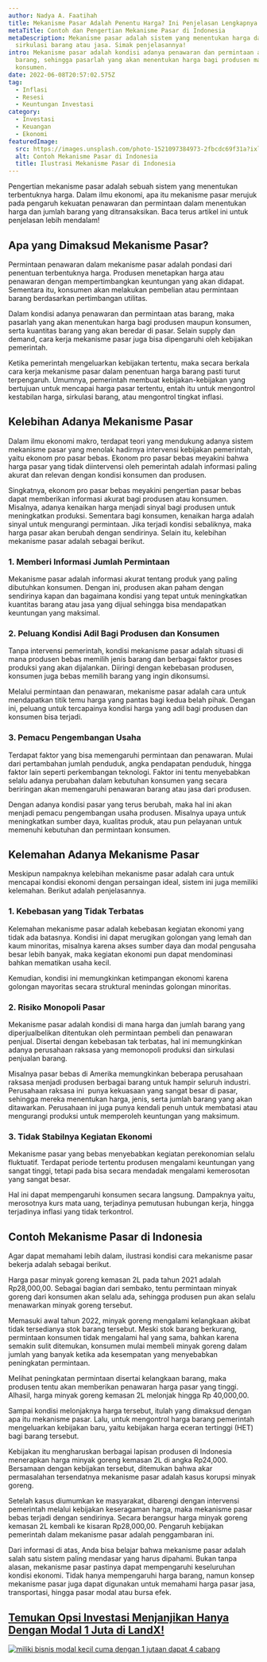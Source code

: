 ```yaml
---
author: Nadya A. Faatihah
title: Mekanisme Pasar Adalah Penentu Harga? Ini Penjelasan Lengkapnya!
metaTitle: Contoh dan Pengertian Mekanisme Pasar di Indonesia
metaDescription: Mekanisme pasar adalah sistem yang menentukan harga dan
  sirkulasi barang atau jasa. Simak penjelasannya!
intro: Mekanisme pasar adalah kondisi adanya penawaran dan permintaan atas
  barang, sehingga pasarlah yang akan menentukan harga bagi produsen maupun
  konsumen.
date: 2022-06-08T20:57:02.575Z
tag:
  - Inflasi
  - Resesi
  - Keuntungan Investasi
category:
  - Investasi
  - Keuangan
  - Ekonomi
featuredImage:
  src: https://images.unsplash.com/photo-1521097384973-2fbcdc69f31a?ixlib=rb-1.2.1&ixid=MnwxMjA3fDB8MHxwaG90by1wYWdlfHx8fGVufDB8fHx8&auto=format&fit=crop&w=876&q=80
  alt: Contoh Mekanisme Pasar di Indonesia
  title: Ilustrasi Mekanisme Pasar di Indonesia
---
```

<!--StartFragment-->

Pengertian mekanisme pasar adalah sebuah sistem yang menentukan terbentuknya harga. Dalam ilmu ekonomi, apa itu mekanisme pasar merujuk pada pengaruh kekuatan penawaran dan permintaan dalam menentukan harga dan jumlah barang yang ditransaksikan. Baca terus artikel ini untuk penjelasan lebih mendalam!

## Apa yang Dimaksud Mekanisme Pasar?

Permintaan penawaran dalam mekanisme pasar adalah pondasi dari penentuan terbentuknya harga. Produsen menetapkan harga atau penawaran dengan mempertimbangkan keuntungan yang akan didapat. Sementara itu, konsumen akan melakukan pembelian atau permintaan barang berdasarkan pertimbangan utilitas. 

Dalam kondisi adanya penawaran dan permintaan atas barang, maka pasarlah yang akan menentukan harga bagi produsen maupun konsumen, serta kuantitas barang yang akan beredar di pasar. Selain supply dan demand, cara kerja mekanisme pasar juga bisa dipengaruhi oleh kebijakan pemerintah. 

Ketika pemerintah mengeluarkan kebijakan tertentu, maka secara berkala cara kerja mekanisme pasar dalam penentuan harga barang pasti turut terpengaruh. Umumnya, pemerintah membuat kebijakan-kebijakan yang bertujuan untuk mencapai harga pasar tertentu, entah itu untuk mengontrol kestabilan harga, sirkulasi barang, atau mengontrol tingkat inflasi.

## Kelebihan Adanya Mekanisme Pasar

Dalam ilmu ekonomi makro, terdapat teori yang mendukung adanya sistem mekanisme pasar yang menolak hadirnya intervensi kebijakan pemerintah, yaitu ekonom pro pasar bebas. Ekonom pro pasar bebas meyakini bahwa harga pasar yang tidak diintervensi oleh pemerintah adalah informasi paling akurat dan relevan dengan kondisi konsumen dan produsen.

Singkatnya, ekonom pro pasar bebas meyakini pengertian pasar bebas dapat memberikan informasi akurat bagi produsen atau konsumen. Misalnya, adanya kenaikan harga menjadi sinyal bagi produsen untuk meningkatkan produksi. Sementara bagi konsumen, kenaikan harga adalah sinyal untuk mengurangi permintaan. Jika terjadi kondisi sebaliknya, maka harga pasar akan berubah dengan sendirinya. Selain itu, kelebihan mekanisme pasar adalah sebagai berikut.

### 1. Memberi Informasi Jumlah Permintaan

Mekanisme pasar adalah informasi akurat tentang produk yang paling dibutuhkan konsumen. Dengan ini, produsen akan paham dengan sendirinya kapan dan bagaimana kondisi yang tepat untuk meningkatkan kuantitas barang atau jasa yang dijual sehingga bisa mendapatkan keuntungan yang maksimal.

### 2. Peluang Kondisi Adil Bagi Produsen dan Konsumen

Tanpa intervensi pemerintah, kondisi mekanisme pasar adalah situasi di mana produsen bebas memilih jenis barang dan berbagai faktor proses produksi yang akan dijalankan. Diiringi dengan kebebasan produsen, konsumen juga bebas memilih barang yang ingin dikonsumsi. 

Melalui permintaan dan penawaran, mekanisme pasar adalah cara untuk mendapatkan titik temu harga yang pantas bagi kedua belah pihak. Dengan ini, peluang untuk tercapainya kondisi harga yang adil bagi produsen dan konsumen bisa terjadi.

### 3. Pemacu Pengembangan Usaha

Terdapat faktor yang bisa memengaruhi permintaan dan penawaran. Mulai dari pertambahan jumlah penduduk, angka pendapatan penduduk, hingga faktor lain seperti perkembangan teknologi. Faktor ini tentu menyebabkan selalu adanya perubahan dalam kebutuhan konsumen yang secara beriringan akan memengaruhi penawaran barang atau jasa dari produsen.

Dengan adanya kondisi pasar yang terus berubah, maka hal ini akan menjadi pemacu pengembangan usaha produsen. Misalnya upaya untuk meningkatkan sumber daya, kualitas produk, atau pun pelayanan untuk memenuhi kebutuhan dan permintaan konsumen.

## Kelemahan Adanya Mekanisme Pasar

Meskipun nampaknya kelebihan mekanisme pasar adalah cara untuk mencapai kondisi ekonomi dengan persaingan ideal, sistem ini juga memiliki kelemahan. Berikut adalah penjelasannya.

### 1. Kebebasan yang Tidak Terbatas

Kelemahan mekanisme pasar adalah kebebasan kegiatan ekonomi yang tidak ada batasnya. Kondisi ini dapat merugikan golongan yang lemah dan kaum minoritas, misalnya karena akses sumber daya dan modal pengusaha besar lebih banyak, maka kegiatan ekonomi pun dapat mendominasi bahkan mematikan usaha kecil.

Kemudian, kondisi ini memungkinkan ketimpangan ekonomi karena golongan mayoritas secara struktural menindas golongan minoritas.

### 2. Risiko Monopoli Pasar

Mekanisme pasar adalah kondisi di mana harga dan jumlah barang yang diperjualbelikan ditentukan oleh permintaan pembeli dan penawaran penjual. Disertai dengan kebebasan tak terbatas, hal ini memungkinkan adanya perusahaan raksasa yang memonopoli produksi dan sirkulasi penjualan barang. 

Misalnya pasar bebas di Amerika memungkinkan beberapa perusahaan raksasa menjadi produsen berbagai barang untuk hampir seluruh industri. Perusahaan raksasa ini  punya kekuasaan yang sangat besar di pasar, sehingga mereka menentukan harga, jenis, serta jumlah barang yang akan ditawarkan. Perusahaan ini juga punya kendali penuh untuk membatasi atau mengurangi produksi untuk memperoleh keuntungan yang maksimum.

### 3. Tidak Stabilnya Kegiatan Ekonomi

Mekanisme pasar yang bebas menyebabkan kegiatan perekonomian selalu fluktuatif. Terdapat periode tertentu produsen mengalami keuntungan yang sangat tinggi, tetapi pada bisa secara mendadak mengalami kemerosotan yang sangat besar.

Hal ini dapat mempengaruhi konsumen secara langsung. Dampaknya yaitu, merosotnya kurs mata uang, terjadinya pemutusan hubungan kerja, hingga terjadinya inflasi yang tidak terkontrol. 

## Contoh Mekanisme Pasar di Indonesia

Agar dapat memahami lebih dalam, ilustrasi kondisi cara mekanisme pasar bekerja adalah sebagai berikut.

Harga pasar minyak goreng kemasan 2L pada tahun 2021 adalah Rp28,000,00. Sebagai bagian dari sembako, tentu permintaan minyak goreng dari konsumen akan selalu ada, sehingga produsen pun akan selalu menawarkan minyak goreng tersebut. 

Memasuki awal tahun 2022, minyak goreng mengalami kelangkaan akibat tidak tersedianya stok barang tersebut. Meski stok barang berkurang, permintaan konsumen tidak mengalami hal yang sama, bahkan karena semakin sulit ditemukan, konsumen mulai membeli minyak goreng dalam jumlah yang banyak ketika ada kesempatan yang menyebabkan peningkatan permintaan. 

Melihat peningkatan permintaan disertai kelangkaan barang, maka produsen tentu akan memberikan penawaran harga pasar yang tinggi. Alhasil, harga minyak goreng kemasan 2L melonjak hingga Rp 40,000,00.  

Sampai kondisi melonjaknya harga tersebut, itulah yang dimaksud dengan apa itu mekanisme pasar. Lalu, untuk mengontrol harga barang pemerintah mengeluarkan kebijakan baru, yaitu kebijakan harga eceran tertinggi (HET) bagi barang tersebut.

Kebijakan itu mengharuskan berbagai lapisan produsen di Indonesia menerapkan harga minyak goreng kemasan 2L di angka Rp24,000. Bersamaan dengan kebijakan tersebut, ditemukan bahwa akar permasalahan tersendatnya mekanisme pasar adalah kasus korupsi minyak goreng.

Setelah kasus diumumkan ke masyarakat, dibarengi dengan intervensi pemerintah melalui kebijakan keseragaman harga, maka mekanisme pasar bebas terjadi dengan sendirinya. Secara berangsur harga minyak goreng kemasan 2L kembali ke kisaran Rp28,000,00. Pengaruh kebijakan pemerintah dalam mekanisme pasar adalah penggambaran ini.

Dari informasi di atas, Anda bisa belajar bahwa mekanisme pasar adalah salah satu sistem paling mendasar yang harus dipahami. Bukan tanpa alasan, mekanisme pasar pastinya dapat mempengaruhi keseluruhan kondisi ekonomi. Tidak hanya mempengaruhi harga barang, namun konsep mekanisme pasar juga dapat digunakan untuk memahami harga pasar jasa, transportasi, hingga pasar modal atau bursa efek.

<!--StartFragment-->

## [Temukan Opsi Investasi Menjanjikan Hanya Dengan Modal 1 Juta di LandX!](https://app.landx.id/?utm_source=Organic+Page&utm_medium=Content+Blog&utm_campaign=BlogLandX&utm_id=Blog)

[![miliki bisnis modal kecil cuma dengan 1 jutaan dapat 4 cabang ](https://accountgram-production.sfo2.cdn.digitaloceanspaces.com/landx_ghost/2021/11/jadi-owner-bisnis-hanya-1-jutaan-dengan-cuan-yang-sangat-menjanjikan.png)](https://app.landx.id/?utm_source=Organic+Page&utm_medium=Content+Blog&utm_campaign=BlogLandX&utm_id=Blog)

<!--EndFragment-->
